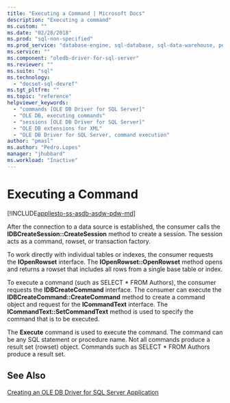 ```yaml
---
title: "Executing a Command | Microsoft Docs"
description: "Executing a command"
ms.custom: ""
ms.date: "02/28/2018"
ms.prod: "sql-non-specified"
ms.prod_service: "database-engine, sql-database, sql-data-warehouse, pdw"
ms.service: ""
ms.component: "oledb-driver-for-sql-server"
ms.reviewer: ""
ms.suite: "sql"
ms.technology: 
  - "docset-sql-devref"
ms.tgt_pltfrm: ""
ms.topic: "reference"
helpviewer_keywords: 
  - "commands [OLE DB Driver for SQL Server]"
  - "OLE DB, executing commands"
  - "sessions [OLE DB Driver for SQL Server]"
  - "OLE DB extensions for XML"
  - "OLE DB Driver for SQL Server, command execution"
author: "pmasl"
ms.author: "Pedro.Lopes"
manager: "jhubbard"
ms.workload: "Inactive"
---
```

# Executing a Command
[!INCLUDE[appliesto-ss-asdb-asdw-pdw-md](../../../includes/appliesto-ss-asdb-asdw-pdw-md.md)]

  After the connection to a data source is established, the consumer calls the **IDBCreateSession::CreateSession** method to create a session. The session acts as a command, rowset, or transaction factory.  
  
 To work directly with individual tables or indexes, the consumer requests the **IOpenRowset** interface. The **IOpenRowset::OpenRowset** method opens and returns a rowset that includes all rows from a single base table or index.  
  
 To execute a command (such as SELECT \* FROM Authors), the consumer requests the **IDBCreateCommand** interface. The consumer can execute the **IDBCreateCommand::CreateCommand** method to create a command object and request for the **ICommandText** interface. The **ICommandText::SetCommandText** method is used to specify the command that is to be executed.  
  
 The **Execute** command is used to execute the command. The command can be any SQL statement or procedure name. Not all commands produce a result set (rowset) object. Commands such as SELECT * FROM Authors produce a result set.  
  
## See Also  
 [Creating an OLE DB Driver for SQL Server Application](../../oledb/ole-db-driver/creating-a-oledb-driver-for-sql-server-application.md)  
  
  
